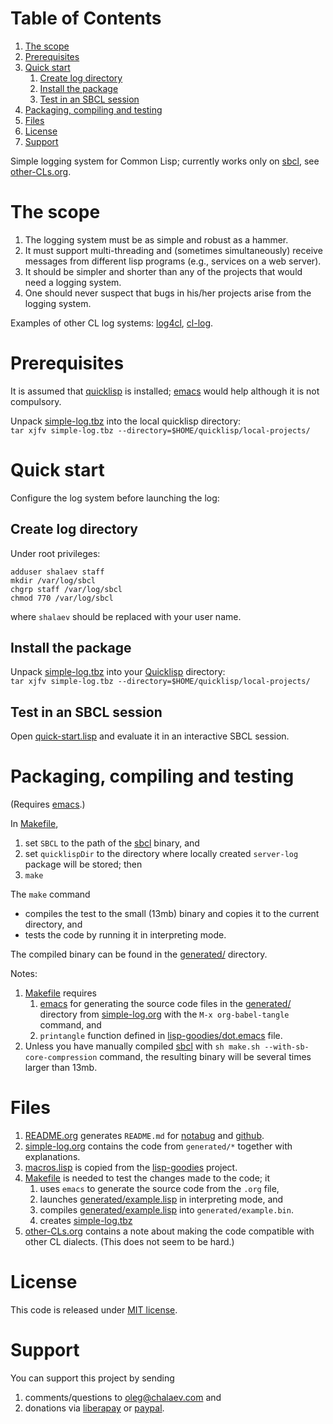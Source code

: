 
# Table of Contents

1.  [The scope](#org87baf3d)
2.  [Prerequisites](#orgf711a1d)
3.  [Quick start](#org575c7e0)
    1.  [Create log directory](#orgfd03d86)
    2.  [Install the package](#org71c68ab)
    3.  [Test in an SBCL session](#org9389d61)
4.  [Packaging, compiling and testing](#orga566b66)
5.  [Files](#org7b6c25f)
6.  [License](#org9a5861a)
7.  [Support](#org2c46f77)

Simple logging system for Common Lisp; currently works only on [sbcl](http://www.sbcl.org/), see [other-CLs.org](other-CLs.md).


<a id="org87baf3d"></a>

# The scope

1.  The logging system must be as simple and robust as a hammer.
2.  It must support multi-threading and (sometimes simultaneously) receive messages from different lisp programs (e.g., services on a web server).
3.  It should be simpler and shorter than any of the projects that would need a logging system.
4.  One should never suspect that bugs in his/her projects arise from the logging system.

Examples of other CL log systems: [log4cl](https://github.com/7max/log4cl), [cl-log](https://github.com/nicklevine/cl-log).


<a id="orgf711a1d"></a>

# Prerequisites

It is assumed that [quicklisp](https://www.quicklisp.org/beta/) is installed; [emacs](https://www.gnu.org/software/emacs/) would help although it is not compulsory.

Unpack [simple-log.tbz](https://github.com/chalaev/lisp-goodies/blob/master/generated/cl-package.tbz) into the local quicklisp directory:  
`tar xjfv simple-log.tbz --directory=$HOME/quicklisp/local-projects/`


<a id="org575c7e0"></a>

# Quick start

Configure the log system before launching the log:


<a id="orgfd03d86"></a>

## Create log directory

Under root privileges:

    adduser shalaev staff
    mkdir /var/log/sbcl
    chgrp staff /var/log/sbcl
    chmod 770 /var/log/sbcl

where `shalaev` should be replaced with your user name.


<a id="org71c68ab"></a>

## Install the package

Unpack [simple-log.tbz](generated/cl-package.tbz) into your [Quicklisp](https://www.quicklisp.org/beta/) directory:  
`tar xjfv simple-log.tbz --directory=$HOME/quicklisp/local-projects/`


<a id="org9389d61"></a>

## Test in an SBCL session

Open [quick-start.lisp](quick-start.lisp) and evaluate it in an interactive SBCL session.


<a id="orga566b66"></a>

# Packaging, compiling and testing

(Requires [emacs](https://www.gnu.org/software/emacs/).)

In [Makefile](Makefile),

1.  set `SBCL` to the path of the [sbcl](http://www.sbcl.org/) binary, and
2.  set `quicklispDir` to the directory where locally created `server-log` package will be stored; then
3.  `make`

The `make` command

-   compiles the test to the small (13mb) binary and copies it to the current directory, and
-   tests the code by running it in interpreting mode.

The compiled binary can be found in the [generated/](generated/) directory.

Notes:

1.  [Makefile](Makefile) requires
    1.  [emacs](https://www.gnu.org/software/emacs/) for generating the source code files in the  [generated/](generated/) directory from [simple-log.org](simple-log.md) with the `M-x org-babel-tangle` command, and
    2.  `printangle` function defined in [lisp-goodies/dot.emacs](https://github.com/chalaev/lisp-goodies/blob/master/generated/dot.emacs) file.
2.  Unless you have manually compiled [sbcl](http://www.sbcl.org/) with `sh make.sh --with-sb-core-compression` command,
    the resulting binary will be several times larger than 13mb.


<a id="org7b6c25f"></a>

# Files

1.  [README.org](README.md) generates `README.md` for [notabug](https://notabug.org/shalaev/cl-simple-logger) and [github](https://github.com/chalaev/cl-simple-logger).
2.  [simple-log.org](simple-log.md) contains the code from `generated/*` together with explanations.
3.  [macros.lisp](goodies/macros.lisp) is copied from the [lisp-goodies](https://notabug.org/shalaev/lisp-goodies) project.
4.  [Makefile](Makefile) is needed to test the changes made to the code; it
    1.  uses `emacs` to generate the source code from the `.org` file,
    2.  launches [generated/example.lisp](generated/example.lisp) in interpreting mode, and
    3.  compiles [generated/example.lisp](generated/example.lisp) into `generated/example.bin`.
    4.  creates [simple-log.tbz](simple-log.tbz)
5.  [other-CLs.org](other-CLs.md) contains a note about making the code compatible with other CL dialects. (This does not seem to be hard.)


<a id="org9a5861a"></a>

# License

This code is released under [MIT license](https://mit-license.org/).


<a id="org2c46f77"></a>

# Support

You can support this project by sending

1.  comments/questions to [oleg@chalaev.com](mailto:oleg@chalaev.com) and
2.  donations via [liberapay](https://liberapay.com/shalaev/donate) or [paypal](https://www.paypal.com/paypalme/chalaev).

